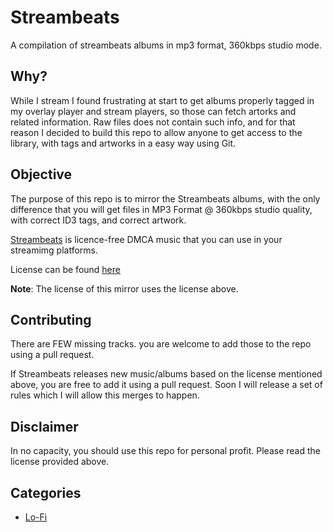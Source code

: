 # Streambeats

A compilation of streambeats albums in mp3 format, 360kbps studio mode.

## Why?

While I stream I found frustrating at start to get albums properly tagged in my overlay player and stream players, so those can fetch artorks and related information. Raw files does not contain such info, and for that reason I decided to build this repo to allow anyone to get access to the library, with tags and artworks in a easy way using Git.

## Objective

The purpose of this repo is to mirror the Streambeats albums, with the only difference that you will get files in MP3 Format @ 360kbps studio quality, with correct ID3 tags, and correct artwork.

[Streambeats](https://www.streambeats.com) is licence-free DMCA music that you can use in your streamimg platforms.

License can be found [here](https://drive.google.com/drive/folders/1XmMap5t17opRwIdDzagUpNcue9k_hUtv)

**Note**: The license of this mirror uses the license above.

## Contributing

There are FEW missing tracks. you are welcome to add those to the repo using a pull request.

If Streambeats releases new music/albums based on the license mentioned above, you are free to add it using a pull request. Soon I will release a set of rules which I will allow this merges to happen.

## Disclaimer

In no capacity, you should use this repo for personal profit. Please read the license provided above.

## Categories

- [Lo-Fi](Lo-Fi/)
